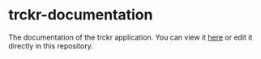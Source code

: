 # trckr-documentation
The documentation of the trckr application. You can view it [here](https://trckr.github.io/trckr-documentation/) or edit it directly in this repository.
